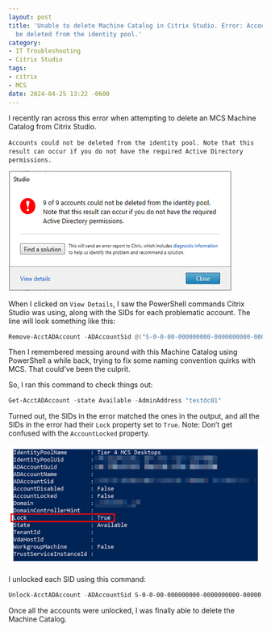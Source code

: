 ```yaml
---
layout: post
title: 'Unable to delete Machine Catalog in Citrix Studio. Error: Accounts could not
  be deleted from the identity pool.'
category:
- IT Troubleshooting
- Citrix Studio
tags:
- citrix
- MCS
date: 2024-04-25 13:22 -0600
---
```

I recently ran across this error when attempting to delete an MCS Machine Catalog from Citrix Studio.

`Accounts could not be deleted from the identity pool. Note that this result can occur if you do not have the required Active Directory permissions.`

![ad_account_error](/assets/images/2024-04-25-pic1.png)

When I clicked on `View Details`, I saw the PowerShell commands Citrix Studio was using, along with the SIDs for each problematic account. The line will look something like this:

```powershell
Remove-AcctADAccount -ADAccountSid @("S-0-0-00-000000000-0000000000-00000") -AdminAddress "testdc01" -BearerToken ********* -Force -IdentityPoolUid "a00000a00000a0000 a00000a00000a0000"
```

Then I remembered messing around with this Machine Catalog using PowerShell a while back, trying to fix some naming convention quirks with MCS. That could've been the culprit.

So, I ran this command to check things out:

```powershell
Get-AcctADAccount -state Available -AdminAddress "testdc01"
```

Turned out, the SIDs in the error matched the ones in the output, and all the SIDs in the error had their `Lock` property set to `True`. Note: Don’t get confused with the `AccountLocked` property.

![account_properties](/assets/images/2024-04-25-pic2.png)

I unlocked each SID using this command:

```powershell
Unlock-AcctADAccount -ADAccountSid S-0-0-00-000000000-0000000000-00000
```

Once all the accounts were unlocked, I was finally able to delete the Machine Catalog.
